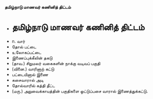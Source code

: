 **தமிழ்நாடு மாணவர் கணினித் திட்டம்**
- # தமிழ்நாடு மாணவர் கணினித் திட்டம்
- n. வார்
- தோல் பட்டை
-  உலோகப்பட்டை
- இணைப்புக்கீலின் தகடு
- (தாவ.) சிறுமலர் வகைகளின் நாக்கு வடிவப் பகுதி
- (வினை.) வாரினாற்  கட்டு
- பட்டையினால் இணை
- கசைவாரால் அடி
- தோல்வாரில் கத்தி தீட்ட
- (மரு.) அறுவைக்காயத்தின்  பகுதிகளை ஒட்டுப்பசை வாரால் இணைத்துக்கட்டு.

